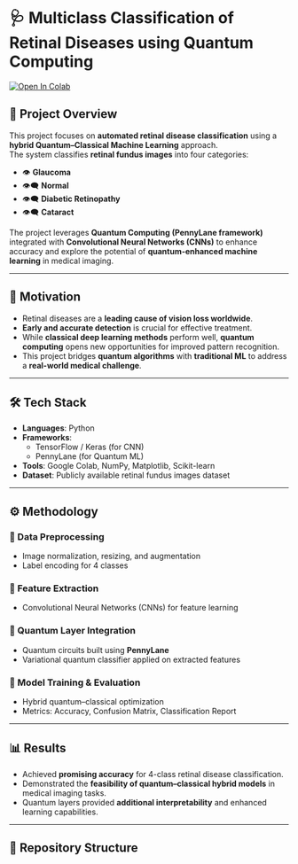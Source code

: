# 🩺 Multiclass Classification of Retinal Diseases using Quantum Computing

[![Open In Colab](https://colab.research.google.com/assets/colab-badge.svg)](https://colab.research.google.com/github/swaraj-babu-beeda/Final-Project/blob/main/final_mini_project.ipynb)

## 📌 Project Overview  
This project focuses on **automated retinal disease classification** using a **hybrid Quantum–Classical Machine Learning** approach.  
The system classifies **retinal fundus images** into four categories:  

- 👁 **Glaucoma**  
- 👁‍🗨 **Normal**  
- 👁‍🗨 **Diabetic Retinopathy**  
- 👁‍🗨 **Cataract**  

The project leverages **Quantum Computing (PennyLane framework)** integrated with **Convolutional Neural Networks (CNNs)** to enhance accuracy and explore the potential of **quantum-enhanced machine learning** in medical imaging.

---

## 🚀 Motivation  
- Retinal diseases are a **leading cause of vision loss worldwide**.  
- **Early and accurate detection** is crucial for effective treatment.  
- While **classical deep learning methods** perform well, **quantum computing** opens new opportunities for improved pattern recognition.  
- This project bridges **quantum algorithms** with **traditional ML** to address a **real-world medical challenge**.  

---

## 🛠 Tech Stack  
- **Languages**: Python  
- **Frameworks**:  
  - TensorFlow / Keras (for CNN)  
  - PennyLane (for Quantum ML)  
- **Tools**: Google Colab, NumPy, Matplotlib, Scikit-learn  
- **Dataset**: Publicly available retinal fundus images dataset  

---

## ⚙ Methodology  
### 🔹 Data Preprocessing  
- Image normalization, resizing, and augmentation  
- Label encoding for 4 classes  

### 🔹 Feature Extraction  
- Convolutional Neural Networks (CNNs) for feature learning  

### 🔹 Quantum Layer Integration  
- Quantum circuits built using **PennyLane**  
- Variational quantum classifier applied on extracted features  

### 🔹 Model Training & Evaluation  
- Hybrid quantum–classical optimization  
- Metrics: Accuracy, Confusion Matrix, Classification Report  

---

## 📊 Results  
- Achieved **promising accuracy** for 4-class retinal disease classification.  
- Demonstrated the **feasibility of quantum–classical hybrid models** in medical imaging tasks.  
- Quantum layers provided **additional interpretability** and enhanced learning capabilities.  

---

## 📂 Repository Structure  

